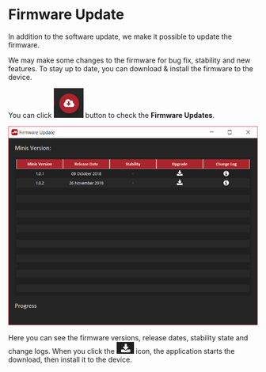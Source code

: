 # Firmware Update

In addition to the software update, we make it possible to update the firmware.

We may make some changes to the firmware for bug fix, stability and new features. To stay up to date, you can download & install the firmware to the device.

You can click ![](../../../../.gitbook/assets/image%20%284%29.png) button to check the **Firmware Updates**.

![](../../../../.gitbook/assets/image%20%28108%29.png)

Here you can see the firmware versions, release dates, stability state and change logs. When you click the ![](../../../../.gitbook/assets/image%20%2868%29.png) icon, the application starts the download, then install it to the device.

